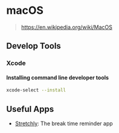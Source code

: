 # macOS

> <https://en.wikipedia.org/wiki/MacOS>

## Develop Tools

### Xcode

#### Installing command line developer tools

```sh
xcode-select --install
```

## Useful Apps

- [Stretchly](https://github.com/hovancik/stretchly): The break time reminder
  app
